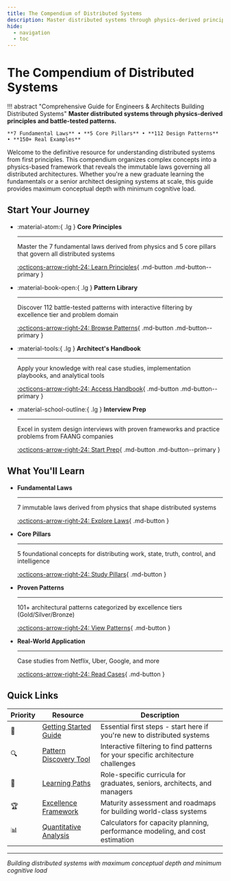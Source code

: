```yaml
---
title: The Compendium of Distributed Systems
description: Master distributed systems through physics-derived principles and battle-tested patterns
hide:
  - navigation
  - toc
---
```


# The Compendium of Distributed Systems

!!! abstract "Comprehensive Guide for Engineers & Architects Building Distributed Systems"
    **Master distributed systems through physics-derived principles and battle-tested patterns.**
    
    **7 Fundamental Laws** • **5 Core Pillars** • **112 Design Patterns** • **150+ Real Examples**

Welcome to the definitive resource for understanding distributed systems from first principles. This compendium organizes complex concepts into a physics-based framework that reveals the immutable laws governing all distributed architectures. Whether you're a new graduate learning the fundamentals or a senior architect designing systems at scale, this guide provides maximum conceptual depth with minimum cognitive load.

## Start Your Journey

<div class="grid cards" markdown>

- :material-atom:{ .lg } **Core Principles**
    
    ---
    
    Master the 7 fundamental laws derived from physics and 5 core pillars that govern all distributed systems
    
    [:octicons-arrow-right-24: Learn Principles](core-principles/){ .md-button .md-button--primary }

- :material-book-open:{ .lg } **Pattern Library**
    
    ---
    
    Discover 112 battle-tested patterns with interactive filtering by excellence tier and problem domain
    
    [:octicons-arrow-right-24: Browse Patterns](pattern-library/){ .md-button .md-button--primary }

- :material-tools:{ .lg } **Architect's Handbook**
    
    ---
    
    Apply your knowledge with real case studies, implementation playbooks, and analytical tools
    
    [:octicons-arrow-right-24: Access Handbook](architects-handbook/){ .md-button .md-button--primary }

- :material-school-outline:{ .lg } **Interview Prep**
    
    ---
    
    Excel in system design interviews with proven frameworks and practice problems from FAANG companies
    
    [:octicons-arrow-right-24: Start Prep](interview-prep/){ .md-button .md-button--primary }

</div>

## What You'll Learn

<div class="grid cards" markdown>

- **Fundamental Laws**
    
    ---
    
    7 immutable laws derived from physics that shape distributed systems
    
    [:octicons-arrow-right-24: Explore Laws](core-principles/laws/){ .md-button }

- **Core Pillars**
    
    ---
    
    5 foundational concepts for distributing work, state, truth, control, and intelligence
    
    [:octicons-arrow-right-24: Study Pillars](core-principles/pillars/){ .md-button }

- **Proven Patterns**
    
    ---
    
    101+ architectural patterns categorized by excellence tiers (Gold/Silver/Bronze)
    
    [:octicons-arrow-right-24: View Patterns](pattern-library/){ .md-button }

- **Real-World Application**
    
    ---
    
    Case studies from Netflix, Uber, Google, and more
    
    [:octicons-arrow-right-24: Read Cases](architects-handbook/case-studies/){ .md-button }

</div>

## Quick Links

| Priority | Resource | Description |
|----------|----------|-------------|
| 🚀 | [Getting Started Guide](core-principles/) | Essential first steps - start here if you're new to distributed systems |
| 🔍 | [Pattern Discovery Tool](pattern-library/) | Interactive filtering to find patterns for your specific architecture challenges |
| 🎯 | [Learning Paths](core-principles/#learning-paths) | Role-specific curricula for graduates, seniors, architects, and managers |
| 🏆 | [Excellence Framework](architects-handbook/#excellence-framework) | Maturity assessment and roadmaps for building world-class systems |
| 📊 | [Quantitative Analysis](architects-handbook/quantitative-analysis/) | Calculators for capacity planning, performance modeling, and cost estimation |

---

*Building distributed systems with maximum conceptual depth and minimum cognitive load*